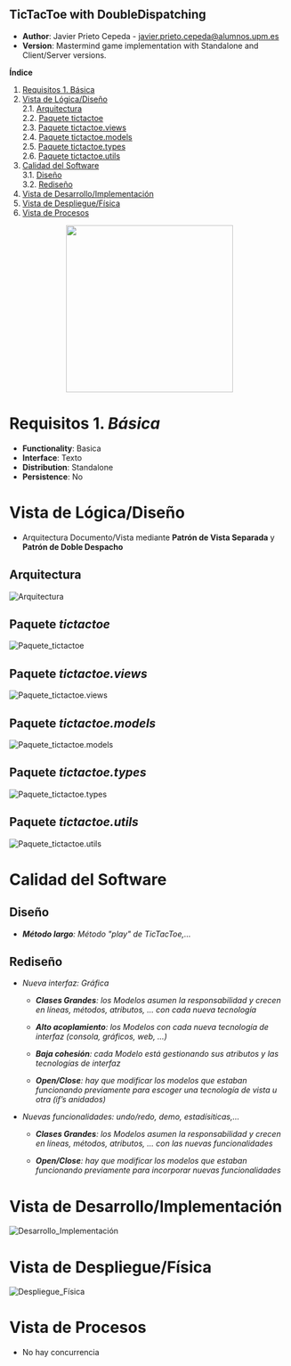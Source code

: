 ## TicTacToe with DoubleDispatching
* **Author**: Javier Prieto Cepeda - javier.prieto.cepeda@alumnos.upm.es
* **Version**: Mastermind game implementation with Standalone and Client/Server versions.

**Índice**
1. [Requisitos 1. Básica](#requisitos-1-básica)  
2. [Vista de Lógica/Diseño](#vista-de-lógicadiseño)  
2.1. [Arquitectura](#arquitectura)  
2.2. [Paquete tictactoe](#paquete-tictactoe)  
2.3. [Paquete tictactoe.views](#paquete-tictactoeviews)  
2.4. [Paquete tictactoe.models](#paquete-tictactoemodels)  
2.5. [Paquete tictactoe.types](#paquete-tictactoetypes)  
2.6. [Paquete tictactoe.utils](#paquete-tictactoeutils)  
3. [Calidad del Software](#calidad-del-software)  
3.1. [Diseño](#diseño)  
3.2. [Rediseño](#rediseño)  
4. [Vista de Desarrollo/Implementación](#vista-de-desarrolloimplementación)
5. [Vista de Despliegue/Física](#vista-de-desplieguefísica)
6. [Vista de Procesos](#vista-de-procesos)

<p align="center">
<img width="300" height="300" src="docs/images/tictactoe.png">
</p>

# Requisitos 1. *Básica*

* **Functionality**: Basica
* **Interface**: Texto
* **Distribution**: Standalone
* **Persistence**: No

# Vista de Lógica/Diseño
  - Arquitectura Documento/Vista mediante **Patrón de Vista Separada** y **Patrón de Doble Despacho**

## Arquitectura

![Arquitectura](./docs/diagrams/out/arquitectura/arquitectura.svg)

## Paquete *tictactoe*

![Paquete_tictactoe](./docs/diagrams/out/paquetes/tictactoe.svg)

## Paquete *tictactoe.views*

![Paquete_tictactoe.views](./docs/diagrams/out/paquetes/tictactoe.views.svg)

## Paquete *tictactoe.models*

![Paquete_tictactoe.models](./docs/diagrams/out/paquetes/tictactoe.models.svg)

## Paquete *tictactoe.types*

![Paquete_tictactoe.types](./docs/diagrams/out/paquetes/tictactoe.types.svg)

## Paquete *tictactoe.utils*

![Paquete_tictactoe.utils](./docs/diagrams/out/paquetes/tictactoe.utils.svg)

# Calidad del Software

## Diseño

  - ***Método largo**: Método "play" de TicTacToe,…​*

## Rediseño

  - *Nueva interfaz: Gráfica*
    
      - ***Clases Grandes**: los Modelos asumen la responsabilidad y
        crecen en líneas, métodos, atributos, …​ con cada nueva
        tecnología*
    
      - ***Alto acoplamiento**: los Modelos con cada nueva tecnología de
        interfaz (consola, gráficos, web, …​)*
    
      - ***Baja cohesión**: cada Modelo está gestionando sus atributos y
        las tecnologías de interfaz*
    
      - ***Open/Close**: hay que modificar los modelos que estaban
        funcionando previamente para escoger una tecnología de vista u
        otra (if’s anidados)*

  - *Nuevas funcionalidades: undo/redo, demo, estadísiticas,…​*
    
      - ***Clases Grandes**: los Modelos asumen la responsabilidad y
        crecen en líneas, métodos, atributos, …​ con las nuevas
        funcionalidades*
    
      - ***Open/Close**: hay que modificar los modelos que estaban
        funcionando previamente para incorporar nuevas funcionalidades*

# Vista de Desarrollo/Implementación

![Desarrollo_Implementación](./docs/diagrams/out/vistas/desarrollo_implementacion.svg)

# Vista de Despliegue/Física

![Despliegue_Física](./docs/diagrams/out/vistas/despliegue_fisica.svg)

# Vista de Procesos
  - No hay concurrencia
